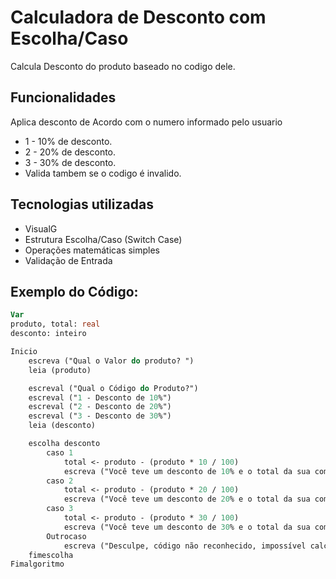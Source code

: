 # Calculadora de Desconto com Escolha/Caso

Calcula Desconto do produto baseado no codigo dele.

## Funcionalidades

 Aplica desconto de Acordo com o numero informado pelo usuario
- 1 - 10% de desconto.
- 2 - 20% de desconto.
- 3 - 30% de desconto.
- Valida tambem se o codigo é invalido.
  
## Tecnologias utilizadas

- VisualG
- Estrutura Escolha/Caso (Switch Case)
- Operações matemáticas simples
- Validação de Entrada

## Exemplo do Código:

```pascal
Var
produto, total: real
desconto: inteiro

Inicio
    escreva ("Qual o Valor do produto? ")
    leia (produto)

    escreval ("Qual o Código do Produto?")
    escreval ("1 - Desconto de 10%")
    escreval ("2 - Desconto de 20%")
    escreval ("3 - Desconto de 30%")
    leia (desconto)

    escolha desconto
        caso 1
            total <- produto - (produto * 10 / 100)
            escreva ("Você teve um desconto de 10% e o total da sua compra foi: R$ ", total)
        caso 2
            total <- produto - (produto * 20 / 100)
            escreva ("Você teve um desconto de 20% e o total da sua compra foi: R$ ", total)
        caso 3
            total <- produto - (produto * 30 / 100)
            escreva ("Você teve um desconto de 30% e o total da sua compra foi: R$ ", total)
        Outrocaso
            escreva ("Desculpe, código não reconhecido, impossível calcular.")
    fimescolha
Fimalgoritmo
